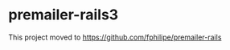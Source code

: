 premailer-rails3
================

This project moved to https://github.com/fphilipe/premailer-rails